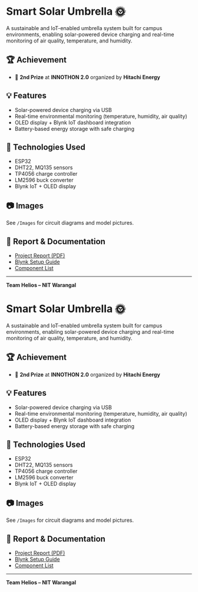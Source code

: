 # Smart Solar Umbrella 🌞

A sustainable and IoT-enabled umbrella system built for campus environments, enabling solar-powered device charging and real-time monitoring of air quality, temperature, and humidity.

## 🏆 Achievement
- 🥈 **2nd Prize** at **INNOTHON 2.0** organized by **Hitachi Energy**

## 💡 Features
- Solar-powered device charging via USB
- Real-time environmental monitoring (temperature, humidity, air quality)
- OLED display + Blynk IoT dashboard integration
- Battery-based energy storage with safe charging

## 🧰 Technologies Used
- ESP32
- DHT22, MQ135 sensors
- TP4056 charge controller
- LM2596 buck converter
- Blynk IoT + OLED display

## 📷 Images
See `/Images` for circuit diagrams and model pictures.

## 📄 Report & Documentation
- [Project Report (PDF)](/Report/)
- [Blynk Setup Guide](/Docs/Blynk_Setup_Guide.md)
- [Component List](/Docs/Component_List.md)

---

**Team Helios – NIT Warangal**  
# Smart Solar Umbrella 🌞

A sustainable and IoT-enabled umbrella system built for campus environments, enabling solar-powered device charging and real-time monitoring of air quality, temperature, and humidity.

## 🏆 Achievement
- 🥈 **2nd Prize** at **INNOTHON 2.0** organized by **Hitachi Energy**

## 💡 Features
- Solar-powered device charging via USB
- Real-time environmental monitoring (temperature, humidity, air quality)
- OLED display + Blynk IoT dashboard integration
- Battery-based energy storage with safe charging

## 🧰 Technologies Used
- ESP32
- DHT22, MQ135 sensors
- TP4056 charge controller
- LM2596 buck converter
- Blynk IoT + OLED display

## 📷 Images
See `/Images` for circuit diagrams and model pictures.

## 📄 Report & Documentation
- [Project Report (PDF)](/Report/)
- [Blynk Setup Guide](/Docs/Blynk_Setup_Guide.md)
- [Component List](/Docs/Component_List.md)

---

**Team Helios – NIT Warangal**  
